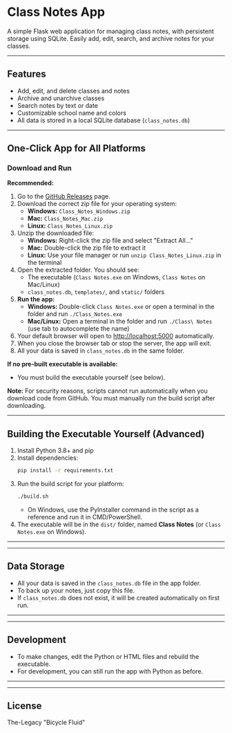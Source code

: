 # Class Notes App

A simple Flask web application for managing class notes, with persistent storage using SQLite. Easily add, edit, search, and archive notes for your classes.

---

## Features
- Add, edit, and delete classes and notes
- Archive and unarchive classes
- Search notes by text or date
- Customizable school name and colors
- All data is stored in a local SQLite database (`class_notes.db`)

---



## One-Click App for All Platforms

### Download and Run



**Recommended:**

1. Go to the [GitHub Releases](https://github.com/The-Legacy/class_notes/releases) page.
2. Download the correct zip file for your operating system:
    - **Windows:** `Class_Notes_Windows.zip`
    - **Mac:** `Class_Notes_Mac.zip`
    - **Linux:** `Class_Notes_Linux.zip`
3. Unzip the downloaded file:
    - **Windows:** Right-click the zip file and select "Extract All..."
    - **Mac:** Double-click the zip file to extract it
    - **Linux:** Use your file manager or run `unzip Class_Notes_Linux.zip` in the terminal
4. Open the extracted folder. You should see:
    - The executable (`Class Notes.exe` on Windows, `Class Notes` on Mac/Linux)
    - `class_notes.db`, `templates/`, and `static/` folders
5. **Run the app:**
    - **Windows:** Double-click `Class Notes.exe` or open a terminal in the folder and run `./Class_Notes.exe`
    - **Mac/Linux:** Open a terminal in the folder and run `./Class\ Notes` (use tab to autocomplete the name)
6. Your default browser will open to [http://localhost:5000](http://localhost:5000) automatically.
7. When you close the browser tab or stop the server, the app will exit.
8. All your data is saved in `class_notes.db` in the same folder.

**If no pre-built executable is available:**
- You must build the executable yourself (see below).

**Note:** For security reasons, scripts cannot run automatically when you download code from GitHub. You must manually run the build script after downloading.

---

## Building the Executable Yourself (Advanced)

1. Install Python 3.8+ and pip
2. Install dependencies:
   ```bash
   pip install -r requirements.txt
   ```
3. Run the build script for your platform:
   ```bash
   ./build.sh
   ```
   - On Windows, use the PyInstaller command in the script as a reference and run it in CMD/PowerShell.
4. The executable will be in the `dist/` folder, named **Class Notes** (or `Class Notes.exe` on Windows).

---

---


## Data Storage
- All your data is saved in the `class_notes.db` file in the app folder.
- To back up your notes, just copy this file.
- If `class_notes.db` does not exist, it will be created automatically on first run.

---

---


## Development
- To make changes, edit the Python or HTML files and rebuild the executable.
- For development, you can still run the app with Python as before.

---

---

## License
The-Legacy "Bicycle Fluid"
